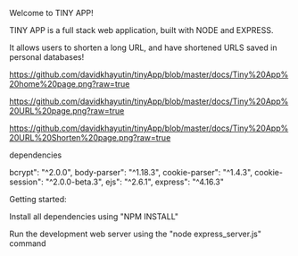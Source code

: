 Welcome to TINY APP!

TINY APP is a full stack web application, built with NODE and EXPRESS.

It allows users to shorten a long URL, and have shortened URLS saved in personal databases!

https://github.com/davidkhayutin/tinyApp/blob/master/docs/Tiny%20App%20home%20page.png?raw=true

https://github.com/davidkhayutin/tinyApp/blob/master/docs/Tiny%20App%20URL%20page.png?raw=true

https://github.com/davidkhayutin/tinyApp/blob/master/docs/Tiny%20App%20URL%20Shorten%20page.png?raw=true




dependencies


bcrypt": "^2.0.0",
body-parser": "^1.18.3",
cookie-parser": "^1.4.3",
cookie-session": "^2.0.0-beta.3",
ejs": "^2.6.1",
express": "^4.16.3"


Getting started:

Install all dependencies using "NPM INSTALL"

Run the development web server using the "node express_server.js" command